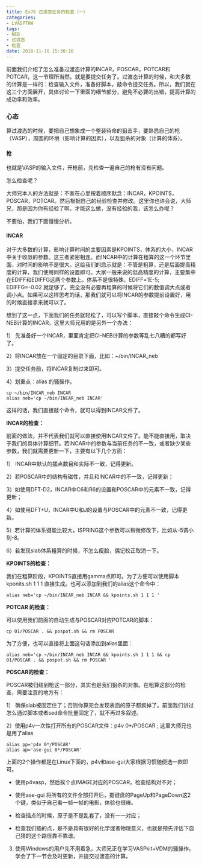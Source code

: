 ```yaml
---
title: Ex76 过渡态任务的检查（一）
categories: 
- LVASPTHW
tags: 
- NEB
- 过渡态
- 检查
date: 2018-11-16 15:30:16
---
```




前面我们介绍了怎么准备过渡态计算的INCAR，POSCAR，POTCAR和POTCAR，这一节理所当然，就是要提交任务了。过渡态计算的时候，和大多数的计算是一样的：检查输入文件，准备好脚本，敲命令提交任务。所以，我们就在这三个方面展开，具体讨论一下里面的细节部分，避免不必要的出错，提高计算的成功率和效率。



### 心态

算过渡态的时候，要把自己想象成一个整装待命的狙击手，要熟悉自己的枪（VASP），周围的环境（影响计算的因素），以及狙杀的对象（计算的体系）。



#### 枪

也就是VASP的输入文件，开枪前，先检查一遍自己的枪有没有问题。

怎么检查呢？

大师兄本人的方法就是：不断在心里按着顺序默念：INCAR，KPOINTS，POSCAR，POTCAR。然后根据自己的经验检查并修改。这里你也许会说，大师兄，那是因为你有经验了啊，才能这么做，没有经验的我，该怎么办呢？

不要怕，我们下面慢慢分析。

#### INCAR 

 对于大多数的计算，影响计算时间的主要因素是KPOINTS，体系的大小，INCAR中关于收敛的参数。这三者紧密相连。而INCAR中的计算在粗算的这一个环节里面，对时间的影响不是很大。这给我们的启示就是：不管是粗算，还是后面提高精度的计算，我们使用同样的设置即可。大家一般来说的低高精度的计算，主要集中在EDIFF和EDIFFG这两个参数上。体系不是很特殊，EDIFF=1E-5; EDIFFG=-0.02 就足够了。完全没有必要再粗算的时候将它们的数值调大点或者调小点。如果可以这样思考的话，那我们就可以将INCAR的参数提前设置好，用的时候直接拿来就可以了。

想到了这一点，下面我们的任务就轻松了，可以写个脚本，直接敲个命令生成CI-NEB计算的INCAR。这里大师兄用的是另外一个办法：

1） 先准备好一个INCAR，里面肯定把CI-NEB计算的参数等乱七八糟的都写好了。

2）将INCAR放在一个固定的目录下面，比如：~/bin/INCAR_neb

3）提交任务前，将INCAR复制过来即可。

4）划重点：alias 的骚操作。

```
cp ~/bin/INCAR_neb INCAR 
alias neb='cp ~/bin/INCAR_neb INCAR'
```

这样的话，我们直接敲个命令，就可以得到INCAR文件了。

**INCAR的检查：**

前面的做法，并不代表我们就可以直接使用INCAR文件了。能不能直接用，取决于我们的具体计算细节。若INCAR中的参数与当前任务的不一致，或者缺少某些参数，我们就需要更新一下，主要有以下几个方面：

1） INCAR中默认的插点数目和实际不一致，记得更新。

2）若POSCAR中的结构有磁性，并且和INCAR中的不一致，记得更新；

3）如使用DFT-D2，INCAR中C6和R6的设置和POSCAR中的元素不一致，记得更新；

4）如使用DFT+U，INCAR中U和J的设置与POSCAR中的元素不一致，记得更新。

5）若计算的体系键能比较大，ISPRING这个参数可以稍微修改下，比如从-5调小到-8。

6）若发现slab体系粗算的时候，不怎么瘦脸，偶记校正取消一下。



**KPOINTS的检查：**

我们在粗算阶段，KPOINTS直接用gamma点即可。为了方便可以使用脚本kponits.sh 1 1 1 直接生成。也可以添加到我们的alias这个命令中：

```
alias neb='cp ~/bin/INCAR_neb INCAR && kpoints.sh 1 1 1 '
```



**POTCAR 的检查：**

可以使用我们前面的自动生成与POSCAR对应POTCAR的脚本：

```
cp 01/POSCAR . && pospot.sh && rm POSCAR 
```

为了方便，也可以直接将上面这句话添加到alias里面：

```
alias neb='cp ~/bin/INCAR_neb INCAR && kpoints.sh 1 1 1 && cp 01/POSCAR . && pospot.sh && rm POSCAR '
```



**POSCAR的检查：**

POSCAR被归结到枪这一部分，其实也是我们狙杀的对象。在粗算这部分的检查，需要注意的地方有：

1） 确保slab被固定住了；否则你算完会发现表面的原子都疯掉了。前面我们讲过怎么通过脚本或者sed命令批量固定了，就不再过多叙述。

2）使用p4v一次性打开所有的POSCAR文件：p4v 0*/POSCAR ; 这里大师兄也是用了alias

```
alias pp='p4v 0*/POSCAR'
alias ap='ase-gui 0*/POSCAR'
```

上面的2个操作都是在Linux下面的，p4v和ase-gui大家根据习惯随便选一款即可。

* 使用p4vasp，然后挨个点IMAGE对应的POSCAR，检查结构对不对；

* 使用ase-gui 将所有的文件全部打开后，摁键盘的PageUp和PageDown这2个键，类似于自己看一帧一帧的电影，体验也很棒。
* 检查插点的时候，原子是不是乱套了，没有一一对应；
* 检查我们插的点，是不是具有很好的化学或者物理意义，也就是预先评估下自己猜的这个路径靠不靠谱。

3) 使用Windows的用户先不用着急，大师兄正在学习VASPkit+VDM的骚操作。学会了下一节会及时更新，并提交过渡态的计算。